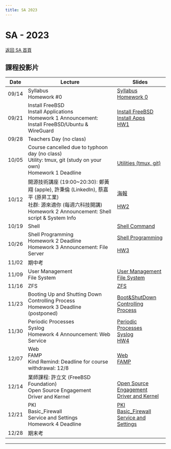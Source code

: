```yaml
---
title: SA 2023
---
```


# SA - 2023

[返回 SA 首頁](/sa/)

## 課程投影片

| Date  | Lecture | Slides |
|-------|-------------|----------|
| 09/14 | Syllabus<br>Homework #0 | [Syllabus](slides/00_Syllabus.pdf)<br>[Homework 0](slides/00_Homework_0.pdf) |
| 09/21 | Install FreeBSD<br>Install Applications<br>Homework 1 Announcement: Install FreeBSD/Ubuntu & WireGuard | [Install FreeBSD](slides/01_Install_FreeBSD.pdf)<br>[Install Apps](slides/02_Installing_Applications.pdf)<br>[HW1](slides/HW1.pdf) |
| 09/28 | Teachers Day (no class) |  |
| 10/05 | Course cancelled due to typhoon day (no class)<br>Utility: tmux, git (study on your own)<br>Homework 1 Deadline | <br>[Utilities (tmux, git)](slides/05_Utilities_tmux_git.pdf) |
| 10/12 | 開源技術講座 (19:00~20:30): 鄭黃翔 (apple), 許秉倫 (LinkedIn), 蔡嘉平 (原昇工業)<br>社群: 源來適你 (每週六科技開講)<br>Homework 2 Announcement: Shell script & System Info | [海報](slides/20231012_開源技術講座_源來適你.pdf)<br><br>[HW2](slides/HW2.pdf) |
| 10/19 | Shell | [Shell Command](slides/03_Shell.pdf) |
| 10/26 | Shell Programming<br>Homework 2 Deadline<br>Homework 3 Announcement: File Server | [Shell Programming](slides/04_ShellProgramming.pdf)<br><br>[HW3](slides/HW3.pdf) |
| 11/02 | 期中考 |  |
| 11/09 | User Management<br>File System | [User Management](slides/07_User_Management.pdf)<br>[File System](slides/10_FileSystem.pdf) |
| 11/16 | ZFS | [ZFS](slides/15_ZFS.pdf) |
| 11/23 | Booting Up and Shutting Down<br>Controlling Process<br>Homework 3 Deadline (postponed) | [Boot&ShutDown](slides/06_Boot_ShutDown.pdf)<br>[Controlling Process](slides/08_Controlling_Process.pdf) |
| 11/30 | Periodic Processes<br>Syslog<br>Homework 4 Announcement: Web Service | [Periodic Processes](slides/09_Periodic_Processes.pdf)<br>[Syslog](slides/17_Syslog_and_LogRotate.pdf)<br>[HW4](slides/HW4.pdf) |
| 12/07 | Web<br>FAMP<br>Kind Remind: Deadline for course withdrawal: 12/8 | [Web](slides/18_Web.pdf)<br>[FAMP](slides/19_FAMP.pdf) |
| 12/14 | 業師課程: 許立文 (FreeBSD Foundation)<br>Open Source Engagement<br>Driver and Kernel | <br>[Open Source Engagement](slides/21_Open_Source_Engagement.pdf)<br>[Driver and Kernel](slides/20_Driver_and_Kernel.pdf) |
| 12/21 | PKI<br>Basic_Firewall<br>Service and Settings<br>Homework 4 Deadline | [PKI](slides/22_PKI.pdf)<br>[Basic_Firewall](slides/25_Basic_Firewall.pdf)<br>[Service and Settings](slides/11_Service_and_Settings.pdf) |
| 12/28 | 期末考 |  |

---